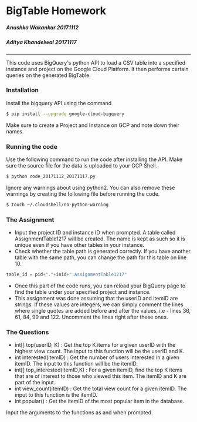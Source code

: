 # BigTable Homework
##### Anushka Wakankar 20171112
##### Aditya Khandelwal 20171117
---
This code uses BigQuery's python API to load a CSV table into a specified instance and project on the Google Cloud Platform. It then performs certain queries on the generated BigTable.

### Installation
Install the bigquery API using the command
```sh
$ pip install --upgrade google-cloud-bigquery
```
Make sure to create a Project and Instance on GCP and note down their names.

### Running the code

Use the following command to run the code after installing the API. Make sure the source file for the data is uploaded to your GCP Shell.

```sh
$ python code_20171112_20171117.py
```
Ignore any warnings about using python2. You can also remove these warnings by creating the following file before running the code.
```sh
$ touch ~/.cloudshell/no-python-warning
```

### The Assignment
- Input the project ID and instance ID when prompted. A table called AssignmentTable1217 will be created. The name is kept as such so it is unique even if you have other tables in your instance.
- Check whether the table path is generated correctly. If you have another table with the same path, you can change the path for this table on line 10.
```python
table_id = pid+"."+inid+".AssignmentTable1217"
```
- Once this part of the code runs, you can reload your BigQuery page to find the table under your specified project and instance.
- This assignment was done assuming that the userID and itemID are strings. If these values are integers, we can simply comment the lines where single quotes are added before and after the values, i.e - lines 36, 61, 84, 99 and 122. Uncomment the lines right after these ones.

### The Questions
- int[] top(userID, K) : Get the top K items for a given userID with the highest view count. The input to this function will be the userID and K.
- int  interested(itemID) : Get the number of users interested in a given itemID. The input to this function will be the itemID.
- int[] top_interested(itemID,K) : For a given itemID, find the top K items that are of interest to those who viewed this item. The itemID and K are part of the input.
- int view_count(itemID) : Get the total view count for a given itemID. The input to this function is the itemID.
- int popular() : Get the itemID of the most popular item in the database.

Input the arguments to the functions as and when prompted.



